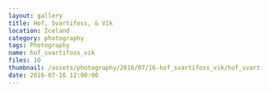 ```yaml
---
layout: gallery
title: Hof, Svartifoss, & Vík
location: Iceland
category: photography
tags: Photography
name: hof_svartifoss_vik
files: 10
thumbnail: /assets/photography/2016/07/16-hof_svartifoss_vik/hof_svartifoss_vik-3.jpg
date: 2016-07-16 12:00:00
---
```

